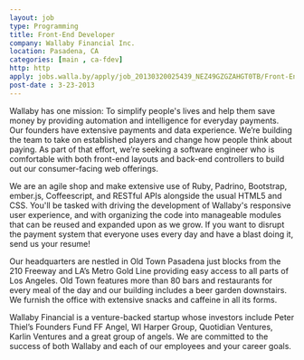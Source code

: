 ```yaml
---
layout: job
type: Programming
title: Front-End Developer
company: Wallaby Financial Inc.
location: Pasadena, CA
categories: [main , ca-fdev]
http: http
apply: jobs.walla.by/apply/job_20130320025439_NEZ49GZGZAHGT0TB/Front-End-Developer.html
post-date : 3-23-2013
---
```


Wallaby has one mission: To simplify people's lives and help them save money by providing automation and intelligence for everyday payments. Our founders have extensive payments and data experience. We’re building the team to take on established players and change how people think about paying. As part of that effort, we’re seeking a software engineer who is comfortable with both front-end layouts and back-end controllers to build out our consumer-facing web offerings.

We are an agile shop and make extensive use of Ruby, Padrino, Bootstrap, ember.js, Coffeescript, and RESTful APIs alongside the usual HTML5 and CSS. You'll be tasked with driving the development of Wallaby's responsive user experience, and with organizing the code into manageable modules that can be reused and expanded upon as we grow. If you want to disrupt the payment system that everyone uses every day and have a blast doing it, send us your resume!

Our headquarters are nestled in Old Town Pasadena just blocks from the 210 Freeway and LA’s Metro Gold Line providing easy access to all parts of Los Angeles. Old Town features more than 80 bars and restaurants for every meal of the day and our building includes a beer garden downstairs. We furnish the office with extensive snacks and caffeine in all its forms.

Wallaby Financial is a venture-backed startup whose investors include Peter Thiel’s Founders Fund FF Angel, WI Harper Group, Quotidian Ventures, Karlin Ventures and a great group of angels. We are committed to the success of both Wallaby and each of our employees and your career goals.

